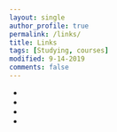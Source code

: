 ```yaml
---
layout: single
author_profile: true
permalink: /links/
title: Links
tags: [Studying, courses]
modified: 9-14-2019
comments: false
---
```



* 
* 
* 
* 
